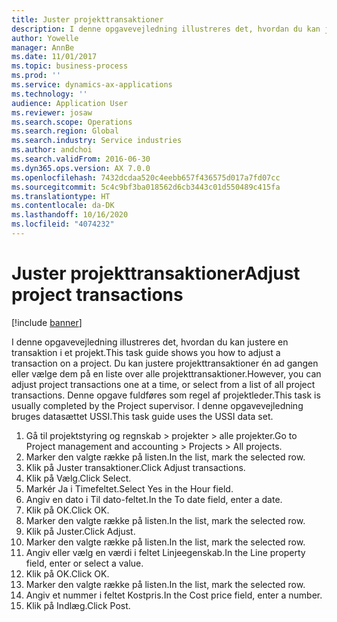 ```yaml
---
title: Juster projekttransaktioner
description: I denne opgavevejledning illustreres det, hvordan du kan justere en transaktion i et projekt.
author: Yowelle
manager: AnnBe
ms.date: 11/01/2017
ms.topic: business-process
ms.prod: ''
ms.service: dynamics-ax-applications
ms.technology: ''
audience: Application User
ms.reviewer: josaw
ms.search.scope: Operations
ms.search.region: Global
ms.search.industry: Service industries
ms.author: andchoi
ms.search.validFrom: 2016-06-30
ms.dyn365.ops.version: AX 7.0.0
ms.openlocfilehash: 7432dcdaa520c4eebb657f436575d017a7fd07cc
ms.sourcegitcommit: 5c4c9bf3ba018562d6cb3443c01d550489c415fa
ms.translationtype: HT
ms.contentlocale: da-DK
ms.lasthandoff: 10/16/2020
ms.locfileid: "4074232"
---
```

# <a name="adjust-project-transactions"></a><span data-ttu-id="6f631-103">Juster projekttransaktioner</span><span class="sxs-lookup"><span data-stu-id="6f631-103">Adjust project transactions</span></span>

[!include [banner](../../includes/banner.md)]

<span data-ttu-id="6f631-104">I denne opgavevejledning illustreres det, hvordan du kan justere en transaktion i et projekt.</span><span class="sxs-lookup"><span data-stu-id="6f631-104">This task guide shows you how to adjust a transaction on a project.</span></span> <span data-ttu-id="6f631-105">Du kan justere projekttransaktioner én ad gangen eller vælge dem på en liste over alle projekttransaktioner.</span><span class="sxs-lookup"><span data-stu-id="6f631-105">However, you can adjust project transactions one at a time, or select from a list of all project transactions.</span></span> <span data-ttu-id="6f631-106">Denne opgave fuldføres som regel af projektleder.</span><span class="sxs-lookup"><span data-stu-id="6f631-106">This task is usually completed by the Project supervisor.</span></span> <span data-ttu-id="6f631-107">I denne opgavevejledning bruges datasættet USSI.</span><span class="sxs-lookup"><span data-stu-id="6f631-107">This task guide uses the USSI data set.</span></span>

1. <span data-ttu-id="6f631-108">Gå til projektstyring og regnskab > projekter > alle projekter.</span><span class="sxs-lookup"><span data-stu-id="6f631-108">Go to Project management and accounting > Projects > All projects.</span></span> 
2. <span data-ttu-id="6f631-109">Marker den valgte række på listen.</span><span class="sxs-lookup"><span data-stu-id="6f631-109">In the list, mark the selected row.</span></span> 
3. <span data-ttu-id="6f631-110">Klik på Juster transaktioner.</span><span class="sxs-lookup"><span data-stu-id="6f631-110">Click Adjust transactions.</span></span> 
4. <span data-ttu-id="6f631-111">Klik på Vælg.</span><span class="sxs-lookup"><span data-stu-id="6f631-111">Click Select.</span></span> 
5. <span data-ttu-id="6f631-112">Markér Ja i Timefeltet.</span><span class="sxs-lookup"><span data-stu-id="6f631-112">Select Yes in the Hour field.</span></span> 
6. <span data-ttu-id="6f631-113">Angiv en dato i Til dato-feltet.</span><span class="sxs-lookup"><span data-stu-id="6f631-113">In the To date field, enter a date.</span></span> 
7. <span data-ttu-id="6f631-114">Klik på OK.</span><span class="sxs-lookup"><span data-stu-id="6f631-114">Click OK.</span></span> 
8. <span data-ttu-id="6f631-115">Marker den valgte række på listen.</span><span class="sxs-lookup"><span data-stu-id="6f631-115">In the list, mark the selected row.</span></span> 
9. <span data-ttu-id="6f631-116">Klik på Juster.</span><span class="sxs-lookup"><span data-stu-id="6f631-116">Click Adjust.</span></span> 
10. <span data-ttu-id="6f631-117">Marker den valgte række på listen.</span><span class="sxs-lookup"><span data-stu-id="6f631-117">In the list, mark the selected row.</span></span> 
11. <span data-ttu-id="6f631-118">Angiv eller vælg en værdi i feltet Linjeegenskab.</span><span class="sxs-lookup"><span data-stu-id="6f631-118">In the Line property field, enter or select a value.</span></span> 
12. <span data-ttu-id="6f631-119">Klik på OK.</span><span class="sxs-lookup"><span data-stu-id="6f631-119">Click OK.</span></span> 
13. <span data-ttu-id="6f631-120">Marker den valgte række på listen.</span><span class="sxs-lookup"><span data-stu-id="6f631-120">In the list, mark the selected row.</span></span> 
14. <span data-ttu-id="6f631-121">Angiv et nummer i feltet Kostpris.</span><span class="sxs-lookup"><span data-stu-id="6f631-121">In the Cost price field, enter a number.</span></span> 
15. <span data-ttu-id="6f631-122">Klik på Indlæg.</span><span class="sxs-lookup"><span data-stu-id="6f631-122">Click Post.</span></span> 
